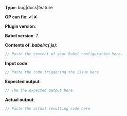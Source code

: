 <!--
  What kind of issue is it?
-->

**Type**: bug|docs|feature

<!--
  Do you think you can fix this issue?
-->

**OP can fix**: ✔|✘

<!--
  What version of babel-plugin-transform-react-class-to-function are you using?
  (npm ls babel-plugin-transform-react-class-to-function)
-->

**Plugin version**:

<!--
  What version of Babel are you using?
  (npm ls @babel/core)
-->

**Babel version**: 7.

**Contents of _.babelrc(.js)_**:

```js
// Paste the content of your Babel configuration here.
```

**Input code**:

```js
// Paste the code triggering the issue here
```

**Expected output**:

```js
// The the expected output here
```

**Actual output**:

```js
// Paste the actual resulting code here
```

<!--
  Add any additional information here.
-->
